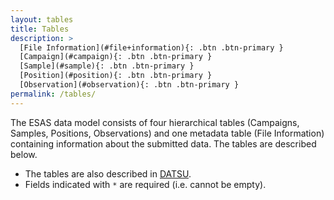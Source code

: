 ```yaml
---
layout: tables
title: Tables
description: >
  [File Information](#file+information){: .btn .btn-primary }
  [Campaign](#campaign){: .btn .btn-primary }
  [Sample](#sample){: .btn .btn-primary }
  [Position](#position){: .btn .btn-primary }
  [Observation](#observation){: .btn .btn-primary }
permalink: /tables/
---
```


The ESAS data model consists of four hierarchical tables (Campaigns, Samples, Positions, Observations) and one metadata table (File Information) containing information about the submitted data. The tables are described below.

- The tables are also described in [DATSU](http://datsu.ices.dk/web/selRep.aspx?Dataset=148).
- Fields indicated with `*` are required (i.e. cannot be empty).
